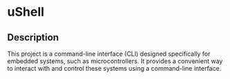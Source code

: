 # uShell

## Description

This project is a command-line interface (CLI) designed specifically for embedded systems, such as microcontrollers. It provides a convenient way to interact with and control these systems using a command-line interface.

